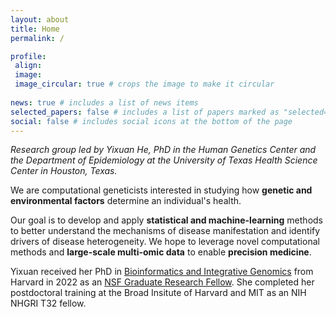 ```yaml
---
layout: about
title: Home
permalink: /

profile:
 align: 
 image: 
 image_circular: true # crops the image to make it circular
 
news: true # includes a list of news items
selected_papers: false # includes a list of papers marked as "selected={true}"
social: false # includes social icons at the bottom of the page
---
```



_Research group led by Yixuan He, PhD in the Human Genetics Center and the Department of Epidemiology at the University of Texas Health Science Center in Houston, Texas._

We are computational geneticists interested in studying how **genetic and environmental factors** determine an individual's health.

Our goal is to develop and apply **statistical and machine-learning** methods to better understand the mechanisms of disease manifestation and identify drivers of disease heterogeneity. We hope to leverage novel computational methods and **large-scale multi-omic data** to enable **precision medicine**.

Yixuan received her PhD in [Bioinformatics and Integrative Genomics](https://dbmi.hms.harvard.edu/education/phd-program/big-phd-track) from Harvard in 2022 as an [NSF Graduate Research Fellow](https://www.nsfgrfp.org/). She completed her postdoctoral training at the Broad Insitute of Harvard and MIT as an NIH NHGRI T32 fellow. 
